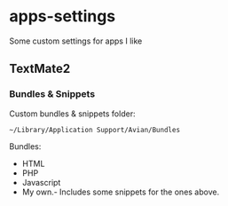 # apps-settings
Some custom settings for apps I like

## TextMate2

### Bundles & Snippets

Custom bundles & snippets folder:

	~/Library/Application Support/Avian/Bundles

Bundles:

- HTML
- PHP
- Javascript
- My own.- Includes some snippets for the ones above.